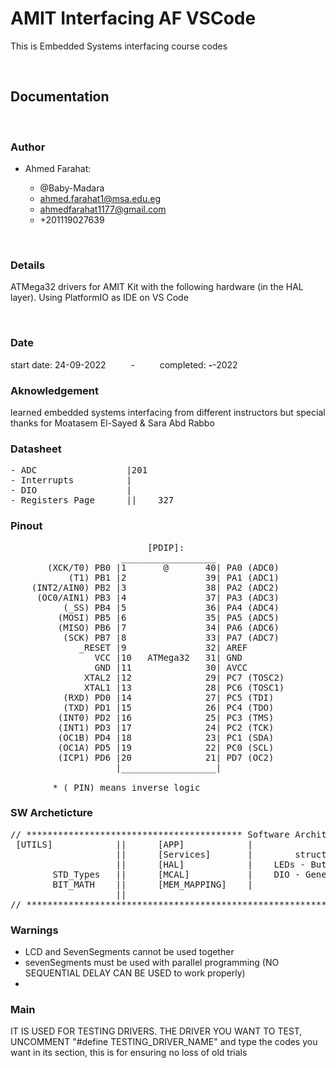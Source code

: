 # AMIT Interfacing AF VSCode

This is Embedded Systems interfacing course codes

<br>

## Documentation

<br>

### Author

* Ahmed Farahat:

  + @Baby-Madara
  + ahmed.farahat1@msa.edu.eg
  + ahmedfarahat1177@gmail.com
  + +201119027639

<br>

### Details

ATMega32 drivers for AMIT Kit with the following hardware (in the HAL layer). Using PlatformIO as IDE on VS Code

<br>

### Date

start date: 24-09-2022    &emsp; &emsp;     -    &emsp; &emsp; completed:     __-__-2022

### Aknowledgement

learned embedded systems interfacing from different instructors but special thanks for Moatasem El-Sayed & Sara Abd Rabbo

### Datasheet

<pre>
- ADC                 |201
- Interrupts          |
- DIO                 |
- Registers Page      ||    327
</pre>

### Pinout

<pre>
                          [PDIP]:
                     __________________
       (XCK/T0) PB0 |1       @       40| PA0 (ADC0)
           (T1) PB1 |2               39| PA1 (ADC1)
    (INT2/AIN0) PB2 |3               38| PA2 (ADC2)
     (OC0/AIN1) PB3 |4               37| PA3 (ADC3)
          (_SS) PB4 |5               36| PA4 (ADC4)
         (MOSI) PB5 |6               35| PA5 (ADC5)
         (MISO) PB6 |7               34| PA6 (ADC6)
          (SCK) PB7 |8               33| PA7 (ADC7)
             _RESET |9               32| AREF
                VCC |10   ATMega32   31| GND
                GND |11              30| AVCC
              XTAL2 |12              29| PC7 (TOSC2)
              XTAL1 |13              28| PC6 (TOSC1)
          (RXD) PD0 |14              27| PC5 (TDI)
          (TXD) PD1 |15              26| PC4 (TDO)
         (INT0) PD2 |16              25| PC3 (TMS)
         (INT1) PD3 |17              24| PC2 (TCK)
         (OC1B) PD4 |18              23| PC1 (SDA)
         (OC1A) PD5 |19              22| PC0 (SCL)
         (ICP1) PD6 |20              21| PD7 (OC2)
                    |__________________|

        * (_PIN) means inverse logic
</pre>

### SW Archeticture

<pre>
// ***************************************** Software Architecture ***************************************** //
 [UTILS]            ||      [APP]            |                        main.c
                    ||      [Services]       |        structs - classes - user-defined data types - .....
                    ||      [HAL]            |    LEDs - Buttons - SevenSegmrnt - LCD - KeyPad - ...
        STD_Types   ||      [MCAL]           |    DIO - General_Interrupts - External_Interrupts - ADC - Timers - ...
        BIT_MATH    ||      [MEM_MAPPING]    |                    MCU registers
                    ||
// ********************************************************************************************************* //
</pre>

### Warnings

- LCD and SevenSegments cannot be used together
- sevenSegments must be used with parallel programming (NO SEQUENTIAL DELAY CAN BE USED to work properly)
- 

### Main

IT IS USED FOR TESTING DRIVERS. THE DRIVER YOU WANT TO TEST, UNCOMMENT "#define TESTING_DRIVER_NAME" and type the codes you want in its section, this is for ensuring no loss of old trials
